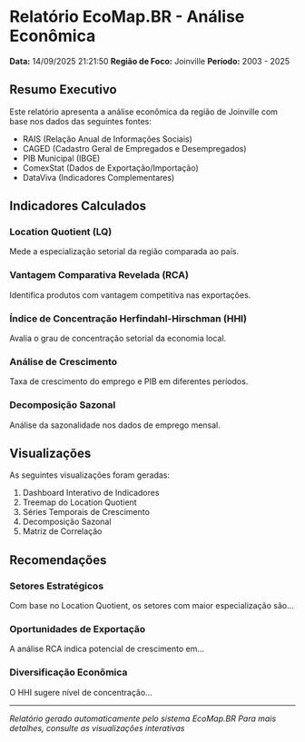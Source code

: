 # Relatório EcoMap.BR - Análise Econômica

**Data:** 14/09/2025 21:21:50
**Região de Foco:** Joinville
**Período:** 2003 - 2025

## Resumo Executivo

Este relatório apresenta a análise econômica da região de Joinville 
com base nos dados das seguintes fontes:

- RAIS (Relação Anual de Informações Sociais)
- CAGED (Cadastro Geral de Empregados e Desempregados)
- PIB Municipal (IBGE)
- ComexStat (Dados de Exportação/Importação)
- DataViva (Indicadores Complementares)

## Indicadores Calculados

### Location Quotient (LQ)
Mede a especialização setorial da região comparada ao país.

### Vantagem Comparativa Revelada (RCA)
Identifica produtos com vantagem competitiva nas exportações.

### Índice de Concentração Herfindahl-Hirschman (HHI)
Avalia o grau de concentração setorial da economia local.

### Análise de Crescimento
Taxa de crescimento do emprego e PIB em diferentes períodos.

### Decomposição Sazonal
Análise da sazonalidade nos dados de emprego mensal.

## Visualizações

As seguintes visualizações foram geradas:

1. Dashboard Interativo de Indicadores
2. Treemap do Location Quotient
3. Séries Temporais de Crescimento
4. Decomposição Sazonal
5. Matriz de Correlação

## Recomendações

### Setores Estratégicos
Com base no Location Quotient, os setores com maior especialização são...

### Oportunidades de Exportação
A análise RCA indica potencial de crescimento em...

### Diversificação Econômica
O HHI sugere nível de concentração...

---

*Relatório gerado automaticamente pelo sistema EcoMap.BR*
*Para mais detalhes, consulte as visualizações interativas*
